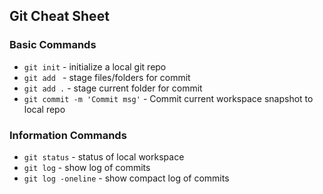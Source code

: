 ## Git Cheat Sheet


### Basic Commands
* `git init` - initialize a local git repo
* `git add ` - stage files/folders for commit
* `git add .` - stage current folder for commit
* `git commit -m 'Commit msg'` - Commit current workspace snapshot to local repo

### Information Commands
* `git status` - status of local workspace
* `git log` - show log of commits
* `git log -oneline` - show compact log of commits
